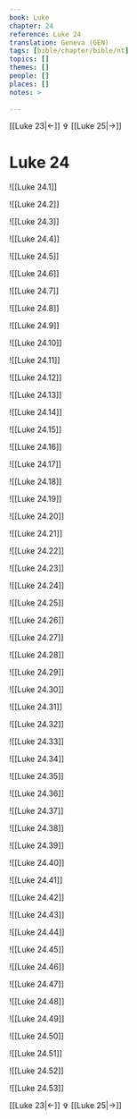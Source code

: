 ```yaml
---
book: Luke
chapter: 24
reference: Luke 24
translation: Geneva (GEN)
tags: [bible/chapter/bible/nt]
topics: []
themes: []
people: []
places: []
notes: >
  
---
```


[[Luke 23|<-]] ✞ [[Luke 25|->]]

# Luke 24

![[Luke 24.1]]

![[Luke 24.2]]

![[Luke 24.3]]

![[Luke 24.4]]

![[Luke 24.5]]

![[Luke 24.6]]

![[Luke 24.7]]

![[Luke 24.8]]

![[Luke 24.9]]

![[Luke 24.10]]

![[Luke 24.11]]

![[Luke 24.12]]

![[Luke 24.13]]

![[Luke 24.14]]

![[Luke 24.15]]

![[Luke 24.16]]

![[Luke 24.17]]

![[Luke 24.18]]

![[Luke 24.19]]

![[Luke 24.20]]

![[Luke 24.21]]

![[Luke 24.22]]

![[Luke 24.23]]

![[Luke 24.24]]

![[Luke 24.25]]

![[Luke 24.26]]

![[Luke 24.27]]

![[Luke 24.28]]

![[Luke 24.29]]

![[Luke 24.30]]

![[Luke 24.31]]

![[Luke 24.32]]

![[Luke 24.33]]

![[Luke 24.34]]

![[Luke 24.35]]

![[Luke 24.36]]

![[Luke 24.37]]

![[Luke 24.38]]

![[Luke 24.39]]

![[Luke 24.40]]

![[Luke 24.41]]

![[Luke 24.42]]

![[Luke 24.43]]

![[Luke 24.44]]

![[Luke 24.45]]

![[Luke 24.46]]

![[Luke 24.47]]

![[Luke 24.48]]

![[Luke 24.49]]

![[Luke 24.50]]

![[Luke 24.51]]

![[Luke 24.52]]

![[Luke 24.53]]

[[Luke 23|<-]] ✞ [[Luke 25|->]]
